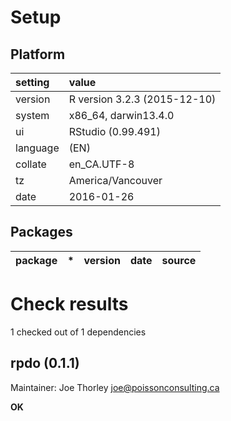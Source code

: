 # Setup

## Platform

|setting  |value                        |
|:--------|:----------------------------|
|version  |R version 3.2.3 (2015-12-10) |
|system   |x86_64, darwin13.4.0         |
|ui       |RStudio (0.99.491)           |
|language |(EN)                         |
|collate  |en_CA.UTF-8                  |
|tz       |America/Vancouver            |
|date     |2016-01-26                   |

## Packages

|package |*  |version |date |source |
|:-------|:--|:-------|:----|:------|

# Check results
1 checked out of 1 dependencies 

## rpdo (0.1.1)
Maintainer: Joe Thorley <joe@poissonconsulting.ca>

__OK__

